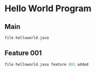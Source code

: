 # Hello World Program

## Main
```java
file helloworld.java
```

## Feature 001
```java
file helloworld.java feature 001 added
```
